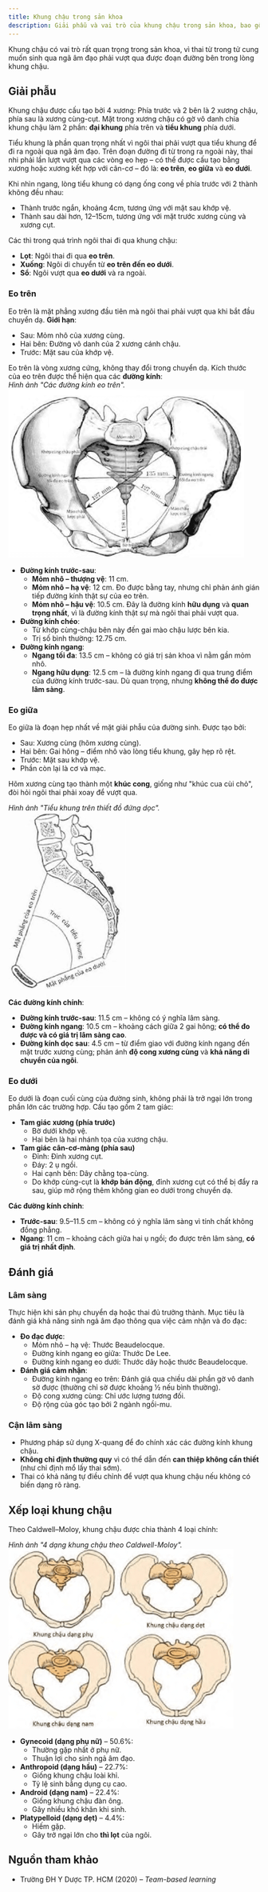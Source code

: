 ```yaml
---
title: Khung chậu trong sản khoa
description: Giải phẫu và vai trò của khung chậu trong sản khoa, bao gồm cấu tạo, các eo khung chậu, đánh giá lâm sàng và các dạng khung chậu ảnh hưởng đến chuyển dạ.
---
```


Khung chậu có vai trò rất quan trọng trong sản khoa, vì thai từ trong tử cung muốn sinh qua ngã âm đạo phải vượt qua được đoạn đường bên trong lòng khung chậu.

## Giải phẫu

Khung chậu được cấu tạo bởi 4 xương: Phía trước và 2 bên là 2 xương chậu, phía sau là xương cùng-cụt. Mặt trong xương chậu có gờ vô danh chia khung chậu làm 2 phần: **đại khung** phía trên và **tiểu khung** phía dưới.

Tiểu khung là phần quan trọng nhất vì ngôi thai phải vượt qua tiểu khung để đi ra ngoài qua ngã âm đạo. Trên đoạn đường đi từ trong ra ngoài này, thai nhi phải lần lượt vượt qua các vòng eo hẹp – có thể được cấu tạo bằng xương hoặc xương kết hợp với cân-cơ – đó là: **eo trên**, **eo giữa** và **eo dưới**.

Khi nhìn ngang, lòng tiểu khung có dạng ống cong về phía trước với 2 thành không đều nhau:

- Thành trước ngắn, khoảng 4cm, tương ứng với mặt sau khớp vệ.
- Thành sau dài hơn, 12–15cm, tương ứng với mặt trước xương cùng và xương cụt.

Các thì trong quá trình ngôi thai đi qua khung chậu:

- **Lọt**: Ngôi thai đi qua **eo trên**.
- **Xuống**: Ngôi di chuyển từ **eo trên đến eo dưới**.
- **Sổ**: Ngôi vượt qua **eo dưới** và ra ngoài.

### Eo trên

Eo trên là mặt phẳng xương đầu tiên mà ngôi thai phải vượt qua khi bắt đầu chuyển dạ. **Giới hạn**:

- Sau: Mỏm nhô của xương cùng.
- Hai bên: Đường vô danh của 2 xương cánh chậu.
- Trước: Mặt sau của khớp vệ.

Eo trên là vòng xương cứng, không thay đổi trong chuyển dạ. Kích thước của eo trên được thể hiện qua các **đường kính**:<br>
_Hình ảnh "Các đường kính eo trên"._
![Các đường kính eo trên](./_images/khung-chau-trong-san-khoa/cac-duong-kinh-eo-tren.png)

- **Đường kính trước-sau**:
  - **Mỏm nhô – thượng vệ**: 11 cm.
  - **Mỏm nhô – hạ vệ**: 12 cm. Đo được bằng tay, nhưng chỉ phản ánh gián tiếp đường kính thật sự của eo trên.
  - **Mỏm nhô – hậu vệ**: 10.5 cm. Đây là đường kính **hữu dụng** và **quan trọng nhất**, vì là đường kính thật sự mà ngôi thai phải vượt qua.
- **Đường kính chéo**:
  - Từ khớp cùng-chậu bên này đến gai mào chậu lược bên kia.
  - Trị số bình thường: 12.75 cm.
- **Đường kính ngang**:
  - **Ngang tối đa**: 13.5 cm – không có giá trị sản khoa vì nằm gần mỏm nhô.
  - **Ngang hữu dụng**: 12.5 cm – là đường kính ngang đi qua trung điểm của đường kính trước-sau. Dù quan trọng, nhưng **không thể đo được lâm sàng**.

### Eo giữa

Eo giữa là đoạn hẹp nhất về mặt giải phẫu của đường sinh. Được tạo bởi:

- Sau: Xương cùng (hõm xương cùng).
- Hai bên: Gai hông – điểm nhô vào lòng tiểu khung, gây hẹp rõ rệt.
- Trước: Mặt sau khớp vệ.
- Phần còn lại là cơ và mạc.

Hõm xương cùng tạo thành một **khúc cong**, giống như "khúc cua cùi chỏ", đòi hỏi ngôi thai phải xoay để vượt qua.

_Hình ảnh "Tiểu khung trên thiết đồ đứng dọc"._
![Tiểu khung trên thiết đồ đứng dọc](./_images/khung-chau-trong-san-khoa/tieu-khung-tren-thiet-do-dung-doc.png)

**Các đường kính chính**:

- **Đường kính trước-sau**: 11.5 cm – không có ý nghĩa lâm sàng.
- **Đường kính ngang**: 10.5 cm – khoảng cách giữa 2 gai hông; **có thể đo được và có giá trị lâm sàng cao**.
- **Đường kính dọc sau**: 4.5 cm – từ điểm giao với đường kính ngang đến mặt trước xương cùng; phản ánh **độ cong xương cùng** và **khả năng di chuyển của ngôi**.

### Eo dưới

Eo dưới là đoạn cuối cùng của đường sinh, không phải là trở ngại lớn trong phần lớn các trường hợp. Cấu tạo gồm 2 tam giác:

- **Tam giác xương (phía trước)**
  - Bờ dưới khớp vệ.
  - Hai bên là hai nhánh tọa của xương chậu.
- **Tam giác cân-cơ-màng (phía sau)**
  - Đỉnh: Đỉnh xương cụt.
  - Đáy: 2 ụ ngồi.
  - Hai cạnh bên: Dây chằng tọa-cùng.
  - Do khớp cùng-cụt là **khớp bán động**, đỉnh xương cụt có thể bị đẩy ra sau, giúp mở rộng thêm không gian eo dưới trong chuyển dạ.

**Các đường kính chính**:

- **Trước-sau**: 9.5–11.5 cm – không có ý nghĩa lâm sàng vì tính chất không đồng phẳng.
- **Ngang**: 11 cm – khoảng cách giữa hai ụ ngồi; đo được trên lâm sàng, **có giá trị nhất định**.

## Đánh giá

### Lâm sàng

Thực hiện khi sản phụ chuyển dạ hoặc thai đủ trưởng thành. Mục tiêu là đánh giá khả năng sinh ngả âm đạo thông qua việc cảm nhận và đo đạc:

- **Đo đạc được**:
  - Mỏm nhô – hạ vệ: Thước Beaudelocque.
  - Đường kính ngang eo giữa: Thước De Lee.
  - Đường kính ngang eo dưới: Thước dây hoặc thước Beaudelocque.
- **Đánh giá cảm nhận**:
  - Đường kính ngang eo trên: Đánh giá qua chiều dài phần gờ vô danh sờ được (thường chỉ sờ được khoảng ½ nếu bình thường).
  - Độ cong xương cùng: Chỉ ước lượng tương đối.
  - Độ rộng của góc tạo bởi 2 ngành ngồi-mu.

### Cận lâm sàng

- Phương pháp sử dụng X-quang để đo chính xác các đường kính khung chậu.
- **Không chỉ định thường quy** vì có thể dẫn đến **can thiệp không cần thiết** (như chỉ định mổ lấy thai sớm).
- Thai có khả năng tự điều chỉnh để vượt qua khung chậu nếu không có biến dạng rõ ràng.

## Xếp loại khung chậu

Theo Caldwell–Moloy, khung chậu được chia thành 4 loại chính:

_Hình ảnh "4 dạng khung chậu theo Caldwell-Moloy"._
![Các dạng khung chậu](./_images/khung-chau-trong-san-khoa/cac-dang-khung-chau-theo-caldwell-moloy.png)

- **Gynecoid (dạng phụ nữ)** – 50.6%:
  - Thường gặp nhất ở phụ nữ.
  - Thuận lợi cho sinh ngả âm đạo.
- **Anthropoid (dạng hầu)** – 22.7%:
  - Giống khung chậu loài khỉ.
  - Tỷ lệ sinh bằng dụng cụ cao.
- **Android (dạng nam)** – 22.4%:
  - Giống khung chậu đàn ông.
  - Gây nhiều khó khăn khi sinh.
- **Platypelloid (dạng dẹt)** – 4.4%:
  - Hiếm gặp.
  - Gây trở ngại lớn cho **thì lọt** của ngôi.

## Nguồn tham khảo

- Trường ĐH Y Dược TP. HCM (2020) – _Team-based learning_
